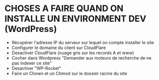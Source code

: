 # CHOSES A FAIRE QUAND ON INSTALLE UN ENVIRONMENT DEV (WordPress)

- Récupérer l'adresse IP du serveur sur lequel on compte installer le site
- Configurer le domaine du client sur CloudFlare
- Desactiver CloudFlare (nuage gris sur les records A et www)
- Cocher dans Wordpress "Demander aux moteurs de recherche de ne pas indexer ce site"
- Desactiver "WP-Rocket"
- Faire un Chown et un Chmod sur le dossier racine du site
